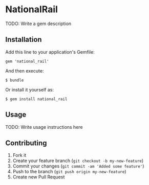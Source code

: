 # NationalRail

TODO: Write a gem description

## Installation

Add this line to your application's Gemfile:

    gem 'national_rail'

And then execute:

    $ bundle

Or install it yourself as:

    $ gem install national_rail

## Usage

TODO: Write usage instructions here

## Contributing

1. Fork it
2. Create your feature branch (`git checkout -b my-new-feature`)
3. Commit your changes (`git commit -am 'Added some feature'`)
4. Push to the branch (`git push origin my-new-feature`)
5. Create new Pull Request
